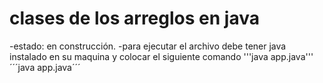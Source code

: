 
<h1> clases de los arreglos en java </h1>

-estado: en construcción.
-para ejecutar el archivo debe tener java instalado en su maquina y colocar el siguiente comando
'''java app.java'''
´´´java app.java´´´
